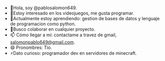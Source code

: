 - 👋Hola, soy @pablosalomon649.
- 👀Estoy interesado en los videojuegos, me gusta programar.
- 🌱Actualmente estoy aprendiendo: gestion de bases de datos y lenguaje de programacion como python.
- 💞️Busco colaborar en cualquier proyecto.
- 📫 Cómo llegar a mí: contactame a travez de gmail, salomonpablo649@gmail.com.
- 😄 Pronombres: Tio.
- ⚡Dato curioso: programador dev en servidores de minecraft.
<!---
pablosalomon649/pablosalomon649 is a ✨ special ✨ repository because its `README.md` (this file) appears on your GitHub profile.
You can click the Preview link to take a look at your changes.
--->
